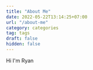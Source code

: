 ```yaml
---
title: "About Me"
date: 2022-05-22T13:14:25+07:00
url: "/about-me"
category: categories
tag: tags
draft: false
hidden: false
---
```


Hi I'm Ryan